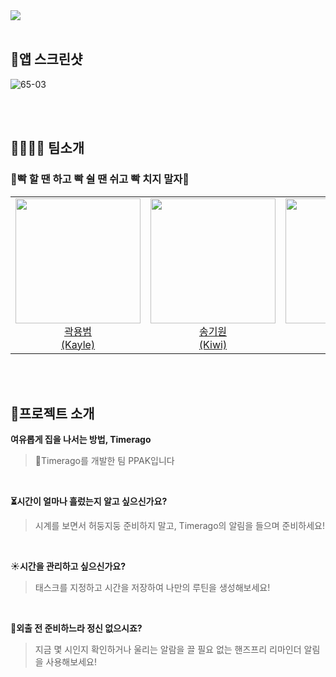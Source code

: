 <img  src ="https://github.com/DeveloperAcademy-POSTECH/MC2-Team6-Ppack/assets/86860517/0dfeacc0-3171-410a-a8c5-801823a4a8e3">
<br><br>

## 📸앱 스크린샷
![65-03](https://github.com/DeveloperAcademy-POSTECH/MC2-Team6-Ppack/assets/86860517/6000d133-699d-4985-80f5-a08824273d19)

<br><br>

## 👨‍👩‍👧‍👦 팀소개
### 👊빡 할 땐 하고 빡 쉴 땐 쉬고 빡 치지 말자👊

<table>
  <tr>
    <td align="center"><a href="https://github.com/yongbeomkwak"><img src="https://avatars.githubusercontent.com/u/48616183?v=4" width="200px;" alt=""/><br />곽용범<br/ > (Kayle)</td>
    <td align="center"><a href="https://github.com/kiwi1023"><img src="https://avatars.githubusercontent.com/u/101521502?v=4" width="200px;" alt=""/><br />송기원<br />(Kiwi)</td>
<td align="center"><a href="https://github.com/venushin"><img src="https://github.com/DeveloperAcademy-POSTECH/MC2-Team6-Ppack/assets/86860517/05c0b2bf-3f86-4563-bec1-287f527132b0" width="200px;" alt=""/><br />이신영<br />(Cindy)</td>
          <td align="center"><a href="https://github.com/grace0617"><img src="https://github.com/DeveloperAcademy-POSTECH/MC2-Team6-Ppack/assets/86860517/359eebf5-90f0-4c21-a993-58fe1d2d9a9a" width="200px;" alt=""/><br />정다은<br />(Grace)</td>
             <td align="center"><a href="https://github.com/isakk001"><img src="https://avatars.githubusercontent.com/u/67995932?v=4" width="200px;" alt=""/><br />이삭<br />(San)</td>
        </tr>


</table>



<br><br>

## 🙌프로젝트 소개
**여유롭게 집을 나서는 방법, Timerago**
> 👋Timerago를 개발한 팀 PPAK입니다
<br>


**⏳시간이 얼마나 흘렀는지 알고 싶으신가요?**
> 시계를 보면서 허둥지둥 준비하지 말고, Timerago의 알림을 들으며 준비하세요!
<br>

☀️**시간을 관리하고 싶으신가요?**
> 태스크를 지정하고 시간을 저장하여 나만의 루틴을 생성해보세요!
<br>

🤳**외출 전 준비하느라 정신 없으시죠?**
> 지금 몇 시인지 확인하거나 울리는 알람을 끌 필요 없는 핸즈프리 리마인더 알림을 사용해보세요!

<br><br>


